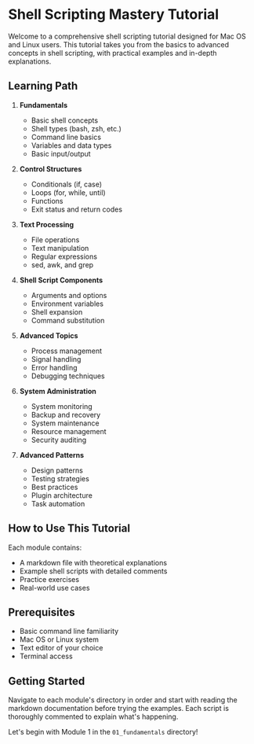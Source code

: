 # Shell Scripting Mastery Tutorial

Welcome to a comprehensive shell scripting tutorial designed for Mac OS and Linux users. This tutorial takes you from the basics to advanced concepts in shell scripting, with practical examples and in-depth explanations.

## Learning Path

1. **Fundamentals**
   - Basic shell concepts
   - Shell types (bash, zsh, etc.)
   - Command line basics
   - Variables and data types
   - Basic input/output

2. **Control Structures**
   - Conditionals (if, case)
   - Loops (for, while, until)
   - Functions
   - Exit status and return codes

3. **Text Processing**
   - File operations
   - Text manipulation
   - Regular expressions
   - sed, awk, and grep

4. **Shell Script Components**
   - Arguments and options
   - Environment variables
   - Shell expansion
   - Command substitution

5. **Advanced Topics**
   - Process management
   - Signal handling
   - Error handling
   - Debugging techniques

6. **System Administration**
   - System monitoring
   - Backup and recovery
   - System maintenance
   - Resource management
   - Security auditing

7. **Advanced Patterns**
   - Design patterns
   - Testing strategies
   - Best practices
   - Plugin architecture
   - Task automation

## How to Use This Tutorial

Each module contains:
- A markdown file with theoretical explanations
- Example shell scripts with detailed comments
- Practice exercises
- Real-world use cases

## Prerequisites

- Basic command line familiarity
- Mac OS or Linux system
- Text editor of your choice
- Terminal access

## Getting Started

Navigate to each module's directory in order and start with reading the markdown documentation before trying the examples. Each script is thoroughly commented to explain what's happening.

Let's begin with Module 1 in the `01_fundamentals` directory!
